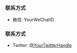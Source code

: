 ### 联系方式

- 微信: YourWeChatID

### 联系方式

- Twitter: [@YourTwitterHandle](https://twitter.com/YourTwitterHandle)
